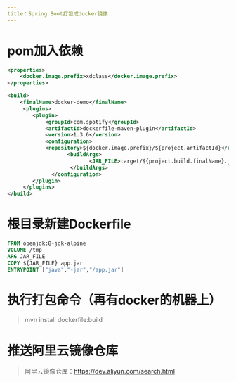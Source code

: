 ```yaml
---
title：Spring Boot打包成docker镜像
---
```




# pom加入依赖

``` xml
<properties>
	<docker.image.prefix>xdclass</docker.image.prefix>
</properties>

<build>
	<finalName>docker-demo</finalName>
	 <plugins>
		<plugin>
			<groupId>com.spotify</groupId>
			<artifactId>dockerfile-maven-plugin</artifactId>
			<version>1.3.6</version>
			<configuration>
			<repository>${docker.image.prefix}/${project.artifactId}</repository>
			       <buildArgs>
			              <JAR_FILE>target/${project.build.finalName}.jar</JAR_FILE>
			        </buildArgs>
			  </configuration>
		</plugin>
	 </plugins>
</build>
```

# 根目录新建Dockerfile

```dockerfile
FROM openjdk:8-jdk-alpine
VOLUME /tmp
ARG JAR_FILE
COPY ${JAR_FILE} app.jar
ENTRYPOINT ["java","-jar","/app.jar"]
```

# 执行打包命令（再有docker的机器上）

> mvn install dockerfile:build

# 推送阿里云镜像仓库

> 阿里云镜像仓库：https://dev.aliyun.com/search.html

